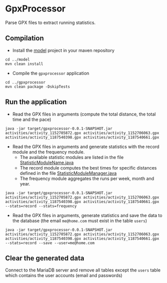 # GpxProcessor
Parse GPX files to extract running statistics.

## Compilation
* Install the [model](../model) project in your maven repository
```
cd ../model
mvn clean install
```
* Compile the `gpxprocessor` application
```
cd ../gpxprocessor
mvn clean package -DskipTests
```

## Run the application
* Read the GPX files in arguments (compute the total distance, the total time and the pace)
```
java -jar target/gpxprocessor-0.0.1-SNAPSHOT.jar activities/activity_1152705872.gpx activities/activity_1152706063.gpx activities/activity_1187540398.gpx activities/activity_1187540661.gpx
```
* Read the GPX files in arguments and generate statistics with the record module and the frequency module.
  * The available statistic modules are listed in the file [StatisticModuleName.java](src/main/java/fr/openrunning/gpxprocessor/statistics/StatisticModuleName.java)
  * The record module computes the best times for specific distances defined in the file
    [StatisticModuleManager.java](src/main/java/fr/openrunning/gpxprocessor/statistics/StatisticModuleManager.java)
  * The frequency module aggregates the runs per week, month and year.
```
java -jar target/gpxprocessor-0.0.1-SNAPSHOT.jar activities/activity_1152705872.gpx activities/activity_1152706063.gpx activities/activity_1187540398.gpx activities/activity_1187540661.gpx --stats=record --stats=frequency
```
* Read the GPX files in arguments, generate statistics and save the data to the database (the email `me@home.com` must
  exist in the table `users`)
```
java -jar target/gpxprocessor-0.0.1-SNAPSHOT.jar activities/activity_1152705872.gpx activities/activity_1152706063.gpx activities/activity_1187540398.gpx activities/activity_1187540661.gpx --stats=record --save --user=me@home.com
```

## Clear the generated data
Connect to the MariaDB server and remove all tables except the `users` table which contains the user accounts (email and passwords)
